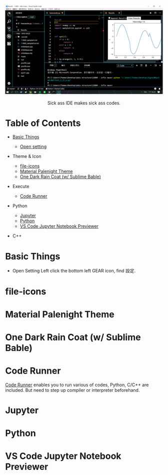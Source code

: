 <br/>
<div align="center">
  <img src="https://github.com/thomas861205/vscode-settings/blob/master/cover.png">
</div>
<br/>
<div align="center"> Sick ass IDE makes sick ass codes. </div>

# Table of Contents

- [Basic Things](#basic-things)
  - [Open setting](#open-setting)

- Theme & Icon
  - [file-icons](#file-icons)
  - [Material Palenight Theme](#material-palenight-theme)
  - [One Dark Rain Coat (w/ Sublime Bable)](#one-dark-rain-coat-(w/-sublime-bable)-)
  
- Execute
  - [Code Runner](#code-runner)
  
- Python
  - [Jupyter](#jupyter)
  - [Python](#python)
  - [VS Code Jupyter Notebook Previewer](#vs-code-jupyter-notebook-previewer)
  
- C++

#  Basic Things
 - Open Setting
[]()
Left click the bottom left GEAR icon, find 設定.

# file-icons

# Material Palenight Theme

# One Dark Rain Coat (w/ Sublime Bable)

# Code Runner

[Code Runner](https://marketplace.visualstudio.com/items?itemName=formulahendry.code-runner) enables you to run various of codes,
Python, C/C++ are included. But need to step up compiler or interpreter beforehand.

# Jupyter

# Python

# VS Code Jupyter Notebook Previewer
